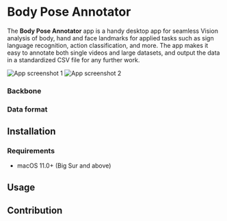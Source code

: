 # Body Pose Annotator

The **Body Pose Annotator** app is a handy desktop app for seamless Vision analysis of body, hand and face landmarks for applied tasks such as sign language recognition, action classification, and more. The app makes it easy to annotate both single videos and large datasets, and output the data in a standardized CSV file for any further work.

![App screenshot 1](http://data.matsworld.io/body-pose-annotator/screenshot1.png)
![App screenshot 2](http://data.matsworld.io/body-pose-annotator/screenshot2.png)

### Backbone



### Data format



## Installation

### Requirements

- macOS 11.0+ (Big Sur and above)

## Usage


## Contribution

